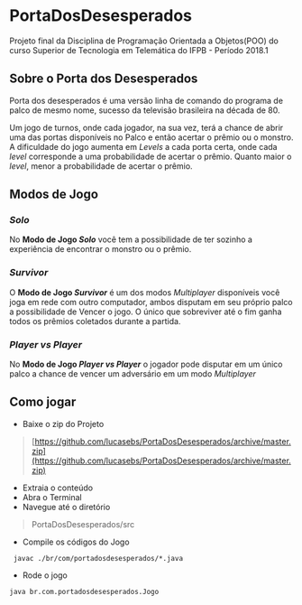 # PortaDosDesesperados
Projeto final da Disciplina de Programação Orientada a Objetos(POO) do curso Superior de Tecnologia em Telemática do IFPB - Período 2018.1

## Sobre o Porta dos Desesperados
  Porta dos desesperados é uma versão linha de comando do programa de palco de mesmo nome, sucesso da
televisão brasileira na década de 80.

  Um jogo de turnos, onde cada jogador, na sua vez, terá a chance de abrir uma das portas disponíveis no Palco e então acertar o prêmio ou o monstro.
  A dificuldade do jogo aumenta em *Levels* a cada porta certa, onde cada *level* corresponde a uma probabilidade de acertar o prêmio. Quanto maior o *level*, menor a probabilidade de acertar o prêmio.
    
## Modos de Jogo
### *Solo*
  No **Modo de Jogo *Solo*** você tem a possibilidade de ter sozinho a experiência de encontrar o monstro ou o prêmio.
  
### *Survivor*
  O **Modo de Jogo *Survivor*** é um dos modos *Multiplayer* disponíveis você joga em rede com outro computador, ambos disputam em seu próprio palco a possibilidade de Vencer o jogo. O único que sobreviver até o fim ganha todos os prêmios coletados durante a partida.
  
### *Player vs Player*  
  No **Modo de Jogo *Player vs Player*** o jogador pode disputar em um único palco a chance de vencer um adversário em um modo *Multiplayer*
  
## Como jogar

- Baixe o zip do Projeto
> [https://github.com/lucasebs/PortaDosDesesperados/archive/master.zip](https://github.com/lucasebs/PortaDosDesesperados/archive/master.zip)
- Extraia o conteúdo 
- Abra o Terminal
- Navegue até o diretório 
> PortaDosDesesperados/src
- Compile os códigos do Jogo
```
 javac ./br/com/portadosdesesperados/*.java
```
- Rode o jogo
```
java br.com.portadosdesesperados.Jogo 
```


  
